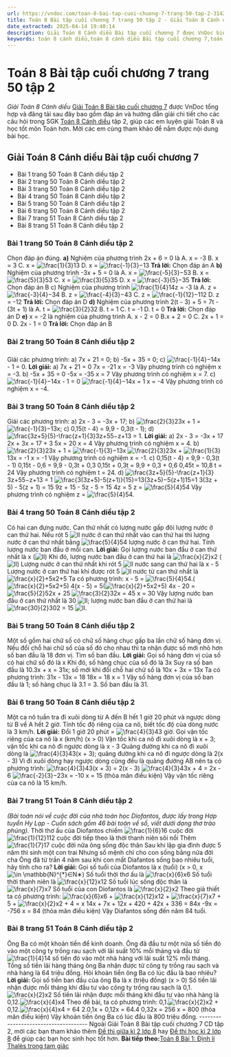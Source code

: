 ```yaml
---
url: https://vndoc.com/toan-8-bai-tap-cuoi-chuong-7-trang-50-tap-2-314217
title: Toán 8 Bài tập cuối chương 7 trang 50 tập 2 - Giải Toán 8 Cánh diều - VnDoc.com
date_extracted: 2025-04-14 19:40:14
description: Giải Toán 8 Cánh diều Bài tập cuối chương 7 được VnDoc biên soạn lời giải nhằm giúp các em nắm được nội dung được học trong bài, luyện giải Toán 8 hiệu quả.
keywords: toán 8 cánh diều,toán 8 cánh diều Bài tập cuối chương 7,toán lớp 8 cánh diều,giải toán 8 cánh diều,giải sgk toán 8 cánh diều,sgk toán 8 Kết nối tri thức,toán 8 Bài tập cuối chương 7,giải toán 8 Bài tập cuối chương 7,giải toán 8 cd,toán 8 cd,giải toán 8 cd Bài tập cuối chương 7,giải toán 8 cánh diều Bài tập cuối chương 7
---
```


# Toán 8 Bài tập cuối chương 7 trang 50 tập 2
 _Giải Toán 8 Cánh diều_
[Giải Toán 8 Bài tập cuối chương 7](<https://vndoc.com/toan-8-bai-tap-cuoi-chuong-7-trang-50-tap-2-314217>) được VnDoc tổng hợp và đăng tải sau đây bao gồm đáp án và hướng dẫn giải chi tiết cho các câu hỏi trong SGK [Toán 8 Cánh diều](<https://vndoc.com/giai-toan-lop8>) tập 2, giúp các em luyện giải Toán 8 và học tốt môn Toán hơn. Mời các em cùng tham khảo để nắm được nội dung bài học.
## Giải Toán 8 Cánh diều Bài tập cuối chương 7
  * Bài 1 trang 50 Toán 8 Cánh diều tập 2
  * Bài 2 trang 50 Toán 8 Cánh diều tập 2
  * Bài 3 trang 50 Toán 8 Cánh diều tập 2
  * Bài 4 trang 50 Toán 8 Cánh diều tập 2
  * Bài 5 trang 50 Toán 8 Cánh diều tập 2
  * Bài 6 trang 50 Toán 8 Cánh diều tập 2
  * Bài 7 trang 51 Toán 8 Cánh diều tập 2
  * Bài 8 trang 51 Toán 8 Cánh diều tập 2

### Bài 1 trang 50 Toán 8 Cánh diều tập 2
Chọn đáp án đúng.
**a\)** Nghiệm của phương trình 2x + 6 = 0 là
A. x = -3
B. x = 3
C. x = ![\\frac{1}{3}](https://i.vdoc.vn/data/image/blank.png)13
D. x = ![\\frac{-1}{3}](https://i.vdoc.vn/data/image/blank.png)−13
**Trả lời:** Chọn đáp án A
**b\)** Nghiệm của phương trình -3x + 5 = 0 là
A. x = ![\\frac{-5}{3}](https://i.vdoc.vn/data/image/blank.png)−53
B. x = ![\\frac{5}{3}](https://i.vdoc.vn/data/image/blank.png)53
C. x = ![\\frac{3}{5}](https://i.vdoc.vn/data/image/blank.png)35
D. x = ![\\frac{-3}{5}](https://i.vdoc.vn/data/image/blank.png)−35
**Trả lời:** Chọn đáp án B
c\) Nghiệm của phương trình ![\\frac{1}{4}](https://i.vdoc.vn/data/image/blank.png)14z = -3 là
A. z = ![\\frac{-3}{4}](https://i.vdoc.vn/data/image/blank.png)−34
B. z = ![\\frac{-4}{3}](https://i.vdoc.vn/data/image/blank.png)−43
C. z = ![\\frac{-1}{12}](https://i.vdoc.vn/data/image/blank.png)−112
D. z = -12
**Trả lời:** Chọn đáp án D
**d\)** Nghiệm của phương trình 2\(t - 3\) + 5 = 7t - \(3t + 1\) là
A. t = ![\\frac{3}{2}](https://i.vdoc.vn/data/image/blank.png)32
B. t = 1
C. t = -1
D. t = 0
**Trả lời:** Chọn đáp án D
**e\)** x = -2 là nghiệm của phương trình
A. x - 2 = 0
B.x + 2 = 0
C. 2x + 1 = 0
D. 2x - 1 = 0
**Trả lời:** Chọn đáp án B
### Bài 2 trang 50 Toán 8 Cánh diều tập 2
### 
Giải các phương trình:
a\) 7x + 21 = 0;
b\) -5x + 35 = 0;
c\) ![\\frac{-1}{4}](https://i.vdoc.vn/data/image/blank.png)−14x - 1 = 0.
**Lời giải:**
a\) 7x + 21 = 0
7x = -21
x = -3
Vậy phương trình có nghiệm x = -3.
b\) -5x + 35 = 0
-5x = -35
x = 7
Vậy phương trình có nghiệm x = 7.
c\) ![\\frac{-1}{4}](https://i.vdoc.vn/data/image/blank.png)−14x - 1 = 0
![\\frac{-1}{4}](https://i.vdoc.vn/data/image/blank.png)−14x = 1
x = -4
Vậy phương trình có nghiệm x = -4.
### Bài 3 trang 50 Toán 8 Cánh diều tập 2
Giải các phương trình:
a\) 2x - 3 = -3x + 17;
b\) ![\\frac{2}{3}](https://i.vdoc.vn/data/image/blank.png)23x + 1 = ![\\frac{-1}{3}](https://i.vdoc.vn/data/image/blank.png)−13x;
c\) 0,15\(t - 4\) = 9,9 - 0,3\(t - 1\);
d\) ![\\frac{3z+5}{5}-\\frac{z+1}{3}](https://i.vdoc.vn/data/image/blank.png)3z+55−z+13 = 1.
**Lời giải:**
a\) 2x - 3 = -3x + 17
2x + 3x = 17 + 3
5x = 20
x = 4
Vậy phương trình có nghiệm x = 4.
b\) ![\\frac{2}{3}](https://i.vdoc.vn/data/image/blank.png)23x + 1 = ![\\frac{-1}{3}](https://i.vdoc.vn/data/image/blank.png)−13x
![\\frac{2}{3}](https://i.vdoc.vn/data/image/blank.png)23x + ![\\frac{1}{3}](https://i.vdoc.vn/data/image/blank.png)13x = -1
x = -1
Vậy phương trình có nghiệm x = -1.
c\) 0,15\(t - 4\) = 9,9 - 0,3\(t - 1\)
0,15t - 0,6 = 9,9 - 0,3t + 0,3
0,15t + 0,3t = 9,9 + 0,3 + 0,6
0,45t = 10,8
t = 24
Vậy phương trình có nghiệm t = 24.
d\) ![\\frac{3z+5}{5}-\\frac{z+1}{3}](https://i.vdoc.vn/data/image/blank.png)3z+55−z+13 = 1
![\\frac{3\(3z+5\)-5\(z+1\)}{15}=1](https://i.vdoc.vn/data/image/blank.png)3\(3z+5\)−5\(z+1\)15=1
3\(3z + 5\) - 5\(z + 1\) = 15
9z + 15 - 5z - 5 = 15
4z = 5
z = ![\\frac{5}{4}](https://i.vdoc.vn/data/image/blank.png)54
Vậy phương trình có nghiệm z = ![\\frac{5}{4}](https://i.vdoc.vn/data/image/blank.png)54.
### Bài 4 trang 50 Toán 8 Cánh diều tập 2
Có hai can đựng nước. Can thứ nhất có lượng nước gấp đôi lượng nước ở can thứ hai. Nếu rót 5 ![l](https://i.vdoc.vn/data/image/blank.png)l nước ở can thứ nhất vào can thứ hai thì lượng nước ở can thứ nhất bằng ![\\frac{5}{4}](https://i.vdoc.vn/data/image/blank.png)54 lượng nước ở can thứ hai. Tính lượng nước ban đầu ở mỗi can.
**Lời giải:**
Gọi lượng nước ban đầu ở can thứ nhất là x \(![l](https://i.vdoc.vn/data/image/blank.png)l\)
Khi đó, lượng nước ban đầu ở can thứ hai là ![\\frac{x}{2}](https://i.vdoc.vn/data/image/blank.png)x2 \(![l](https://i.vdoc.vn/data/image/blank.png)l\)
Lượng nước ở can thứ nhất khi rót 5 ![l](https://i.vdoc.vn/data/image/blank.png)l nước sang can thứ hai là x - 5
Lượng nước ở can thứ hai khi được rót 5 ![l](https://i.vdoc.vn/data/image/blank.png)l nước từ can thứ nhất là ![\\frac{x}{2}+5](https://i.vdoc.vn/data/image/blank.png)x2+5
Ta có phương trình: x - 5 = ![\\frac{5}{4}](https://i.vdoc.vn/data/image/blank.png)54.\(![\\frac{x}{2}+5](https://i.vdoc.vn/data/image/blank.png)x2+5\)
4\(x - 5\) = 5\(![\\frac{x}{2}+5](https://i.vdoc.vn/data/image/blank.png)x2+5\)
4x - 20 = ![\\frac{5}{2}](https://i.vdoc.vn/data/image/blank.png)52x + 25
![\\frac{3}{2}](https://i.vdoc.vn/data/image/blank.png)32x = 45
x = 30
Vậy lượng nước ban đầu ở can thứ nhất là 30 ![l](https://i.vdoc.vn/data/image/blank.png)l; lượng nước ban đầu ở can thứ hai là ![\\frac{30}{2}](https://i.vdoc.vn/data/image/blank.png)302 = 15 ![l](https://i.vdoc.vn/data/image/blank.png)l.
### Bài 5 trang 50 Toán 8 Cánh diều tập 2
Một số gồm hai chữ số có chữ số hàng chục gấp ba lần chữ số hàng đơn vị. Nếu đổi chỗ hai chữ số của số đó cho nhau thì ta nhận được số mới nhỏ hơn số ban đầu là 18 đơn vị. Tìm số ban đầu.
**Lời giải:**
Gọi số hàng đơn vị của số có hai chữ số đó là x
Khi đó, số hàng chục của số đó là 3x
Suy ra số ban đầu là 10.3x + x = 31x; số mới khi đổi chỗ hai chữ số là 10x + 3x = 13x
Ta có phương trình: 31x - 13x = 18
18x = 18
x = 1
Vậy số hàng đơn vị của số ban đầu là 1; số hàng chục là 3.1 = 3. Số ban đầu là 31.
### Bài 6 trang 50 Toán 8 Cánh diều tập 2
Một ca nô tuần tra đi xuôi dòng từ A đến B hết 1 giờ 20 phút và ngược dòng từ B về A hết 2 giờ. Tính tốc độ riêng của ca nô, biết tốc độ của dòng nước là 3 km/h.
**Lời giải:**
Đổi 1 giờ 20 phút = ![\\frac{4}{3}](https://i.vdoc.vn/data/image/blank.png)43 giờ.
Gọi vận tốc riêng của ca nô là x \(km/h\) \(x > 0\)
Vận tốc khi ca nô đi xuôi dòng là x + 3; vận tốc khi ca nô đi ngược dòng là x - 3
Quãng đường khi ca nô đi xuôi dòng là ![\\frac{4}{3}](https://i.vdoc.vn/data/image/blank.png)43\(x + 3\); quãng đường khi ca nô đi ngược dòng là 2\(x - 3\)
Vì đi xuôi dòng hay ngược dòng cũng đều là quãng đường AB nên ta có phương trình:
![\\frac{4}{3}](https://i.vdoc.vn/data/image/blank.png)43\(x + 3\) = 2\(x - 3\)
![\\frac{4}{3}](https://i.vdoc.vn/data/image/blank.png)43x + 4 = 2x - 6
![\\frac{-2}{3}](https://i.vdoc.vn/data/image/blank.png)−23x = -10
x = 15 \(thỏa mãn điều kiện\)
Vậy vận tốc riêng của ca nô là 15 km/h.
### Bài 7 trang 51 Toán 8 Cánh diều tập 2
 _\(Bài toán nói về cuộc đời của nhà toán học Diofantos, được lấy trong Hợp tuyển Hy Lạp - Cuốn sách gồm 46 bài toán về số, viết dưới dạng thơ trào phúng\)._
Thời thơ ấu của Diofantos chiếm ![\\frac{1}{6}](https://i.vdoc.vn/data/image/blank.png)16 cuộc đời
![\\frac{1}{12}](https://i.vdoc.vn/data/image/blank.png)112 cuộc đời tiếp theo là thời thanh niên sôi nổi
Thêm ![\\frac{1}{7}](https://i.vdoc.vn/data/image/blank.png)17 cuộc đời nữa ông sống độc thân
Sau khi lập gia đình được 5 năm thì sinh một con trai
Nhưng số mệnh chỉ cho con sống bằng nửa đời cha
Ông đã từ trần 4 năm sau khi con mất
Diafantos sống bao nhiêu tuổi, hãy tính cho ra?
**Lời giải:**
Gọi số tuổi của Diofantos là x \(tuổi\) \(x > 0, x ![\\in \\mathbb{N}^{*}](https://i.vdoc.vn/data/image/blank.png)∈N∗\)
Số tuổi thời thơ ấu là ![\\frac{x}{6}](https://i.vdoc.vn/data/image/blank.png)x6
Số tuổi thời thanh niên là ![\\frac{x}{12}](https://i.vdoc.vn/data/image/blank.png)x12
Số tuổi lúc sống độc thân là ![\\frac{x}{7}](https://i.vdoc.vn/data/image/blank.png)x7
Số tuổi của con Diofantos là ![\\frac{x}{2}](https://i.vdoc.vn/data/image/blank.png)x2
Theo giả thiết ta có phương trình: ![\\frac{x}{6}](https://i.vdoc.vn/data/image/blank.png)x6 \+ ![\\frac{x}{12}](https://i.vdoc.vn/data/image/blank.png)x12 \+ ![\\frac{x}{7}](https://i.vdoc.vn/data/image/blank.png)x7 \+ 5 + ![\\frac{x}{2}](https://i.vdoc.vn/data/image/blank.png)x2 \+ 4 = x
14x + 7x + 12x + 420 + 42x + 336 = 84x
-9x = -756
x = 84 \(thỏa mãn điều kiện\)
Vậy Diafantos sống đến năm 84 tuổi.
### Bài 8 trang 51 Toán 8 Cánh diều tập 2
Ông Ba có một khoản tiền để kinh doanh. Ông đã đầu tư một nửa số tiền đó vào một công ty trồng rau sạch với lãi suất 10% mỗi tháng và đầu từ ![\\frac{1}{4}](https://i.vdoc.vn/data/image/blank.png)14 số tiền đó vào một nhà hàng với lãi suất 12% mỗi tháng. Tổng số tiền lãi hàng tháng ông Ba nhận được từ công ty trồng rau sạch và nhà hàng là 64 triệu đồng. Hỏi khoản tiền ông Ba có lúc đầu là bao nhiêu?
**Lời giải:**
Gọi số tiền ban đầu của ông Ba là x \(triệu đồng\) \(x > 0\)
Số tiền lãi nhận được mỗi tháng khi đầu tư vào công ty trồng rau sạch là 0,1.![\\frac{x}{2}](https://i.vdoc.vn/data/image/blank.png)x2
Số tiền lãi nhận được mỗi tháng khi đầu tư vào nhà hàng là 0,12.![\\frac{x}{4}](https://i.vdoc.vn/data/image/blank.png)x4
Theo đề bài, ta có phương trình: 0,1.![\\frac{x}{2}](https://i.vdoc.vn/data/image/blank.png)x2 \+ 0,12.![\\frac{x}{4}](https://i.vdoc.vn/data/image/blank.png)x4 = 64
2.0,1x + 0,12x = 64.4
0,32x = 256
x = 800 \(thỏa mãn điều kiện\)
Vậy khoản tiền ông Ba có lúc đầu là 800 triệu đồng.
\-------------------------------------
Ngoài Giải Toán 8 Bài tập cuối chương 7 CD tập 2, mời các bạn tham khảo thêm [Đề thi giữa kì 2 lớp 8](<https://vndoc.com/de-thi-giua-ki-2-lop8>) hay [Đề thi học kì 2 lớp 8](<https://vndoc.com/de-thi-hoc-ki-2-lop8>) để giúp các bạn học sinh học tốt hơn.
**Bài tiếp theo:**[Toán 8 Bài 1: Định lí Thalès trong tam giác](<https://vndoc.com/toan-8-bai-1-dinh-li-thales-trong-tam-giac-314221>)
